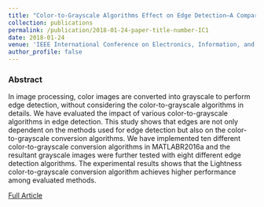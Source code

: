 ```yaml
---
title: "Color-to-Grayscale Algorithms Effect on Edge Detection—A Comparative Study"
collection: publications
permalink: /publication/2018-01-24-paper-title-number-IC1
date: 2018-01-24
venue: 'IEEE International Conference on Electronics, Information, and Communication (ICEIC)'
author_profile: false
---
```

<h3>Abstract</h3>
<p>In image processing, color images are converted into grayscale to perform edge detection, without considering the color-to-grayscale algorithms in details. We have evaluated the impact of various color-to-grayscale algorithms in edge detection. This study shows that edges are not only dependent on the methods used for edge detection but also on the color-to-grayscale conversion algorithms. We have implemented ten different color-to-grayscale conversion algorithms in MATLABR2016a and the resultant grayscale images were further tested with eight different edge detection algorithms. The experimental results shows that the Lightness color-to-grayscale conversion algorithm achieves higher performance among evaluated methods.</p>

[Full Article](https://ieeexplore.ieee.org/abstract/document/8330719)